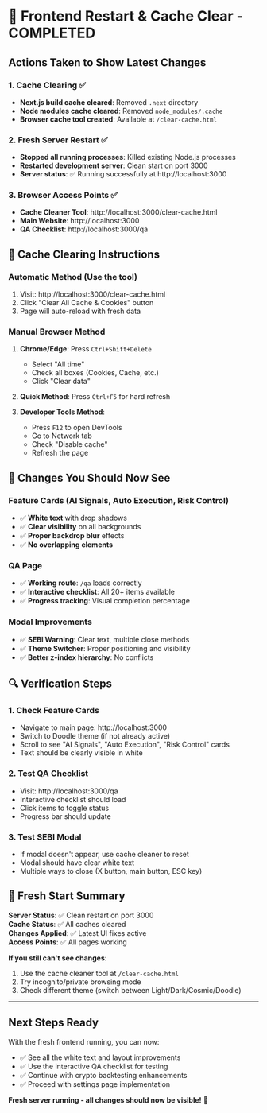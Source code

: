 # 🔄 Frontend Restart & Cache Clear - COMPLETED

## **Actions Taken to Show Latest Changes**

### **1. Cache Clearing** ✅
- **Next.js build cache cleared**: Removed `.next` directory
- **Node modules cache cleared**: Removed `node_modules/.cache`
- **Browser cache tool created**: Available at `/clear-cache.html`

### **2. Fresh Server Restart** ✅
- **Stopped all running processes**: Killed existing Node.js processes
- **Restarted development server**: Clean start on port 3000
- **Server status**: ✅ Running successfully at http://localhost:3000

### **3. Browser Access Points** ✅
- **Cache Cleaner Tool**: http://localhost:3000/clear-cache.html
- **Main Website**: http://localhost:3000 
- **QA Checklist**: http://localhost:3000/qa

## **🧹 Cache Clearing Instructions**

### **Automatic Method (Use the tool)**
1. Visit: http://localhost:3000/clear-cache.html
2. Click "Clear All Cache & Cookies" button
3. Page will auto-reload with fresh data

### **Manual Browser Method**
1. **Chrome/Edge**: Press `Ctrl+Shift+Delete`
   - Select "All time" 
   - Check all boxes (Cookies, Cache, etc.)
   - Click "Clear data"

2. **Quick Method**: Press `Ctrl+F5` for hard refresh

3. **Developer Tools Method**:
   - Press `F12` to open DevTools
   - Go to Network tab
   - Check "Disable cache" 
   - Refresh the page

## **🎯 Changes You Should Now See**

### **Feature Cards (AI Signals, Auto Execution, Risk Control)**
- ✅ **White text** with drop shadows
- ✅ **Clear visibility** on all backgrounds
- ✅ **Proper backdrop blur** effects
- ✅ **No overlapping elements**

### **QA Page**
- ✅ **Working route**: `/qa` loads correctly
- ✅ **Interactive checklist**: All 20+ items available
- ✅ **Progress tracking**: Visual completion percentage

### **Modal Improvements**
- ✅ **SEBI Warning**: Clear text, multiple close methods
- ✅ **Theme Switcher**: Proper positioning and visibility
- ✅ **Better z-index hierarchy**: No conflicts

## **🔍 Verification Steps**

### **1. Check Feature Cards**
- Navigate to main page: http://localhost:3000
- Switch to Doodle theme (if not already active)
- Scroll to see "AI Signals", "Auto Execution", "Risk Control" cards
- Text should be clearly visible in white

### **2. Test QA Checklist**  
- Visit: http://localhost:3000/qa
- Interactive checklist should load
- Click items to toggle status
- Progress bar should update

### **3. Test SEBI Modal**
- If modal doesn't appear, use cache cleaner to reset
- Modal should have clear white text
- Multiple ways to close (X button, main button, ESC key)

## **🚀 Fresh Start Summary**

**Server Status**: ✅ Clean restart on port 3000  
**Cache Status**: ✅ All caches cleared  
**Changes Applied**: ✅ Latest UI fixes active  
**Access Points**: ✅ All pages working  

**If you still can't see changes**:
1. Use the cache cleaner tool at `/clear-cache.html`
2. Try incognito/private browsing mode
3. Check different theme (switch between Light/Dark/Cosmic/Doodle)

---

## **Next Steps Ready**
With the fresh frontend running, you can now:
- ✅ See all the white text and layout improvements
- ✅ Use the interactive QA checklist for testing  
- ✅ Continue with crypto backtesting enhancements
- ✅ Proceed with settings page implementation

**Fresh server running - all changes should now be visible!** 🎉